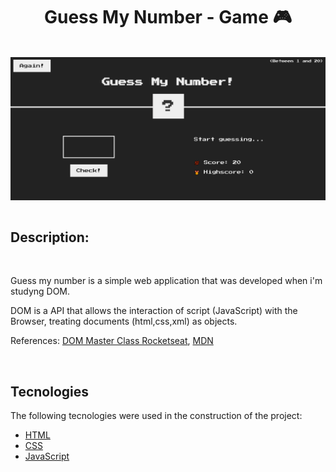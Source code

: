 <h1 align="center" > <b>Guess My Number - Game 🎮</b> </h1>
<br>
<img src="guessnumber.gif" align = "center">
<br> <br>
<h2> <b>Description:</b></h2>
<br>
<p> Guess my number is a simple web application that was developed when i'm studyng DOM. </p>
<p>DOM is a API that allows the interaction of script (JavaScript) with the Browser, treating documents (html,css,xml) as objects.
</p>
References: <a href = "https://www.notion.so/Masterclass-DOM-48ef7efae2ad4e0c8f9b462b675d2b0d"> DOM Master Class Rocketseat</a>, <a href="https://developer.mozilla.org/en-US/docs/Web/API/Document_Object_Model">MDN</a>
<p>
<br>
<h2><b>Tecnologies</b></h2>

<p>The following tecnologies were used in the construction of the project:</p>

- [HTML](https://developer.mozilla.org/en-US/docs/Web/HTML)
- [CSS](https://developer.mozilla.org/en-US/docs/Web/CSS)
- [JavaScript](https://developer.mozilla.org/en-US/docs/Web/JavaScript)

